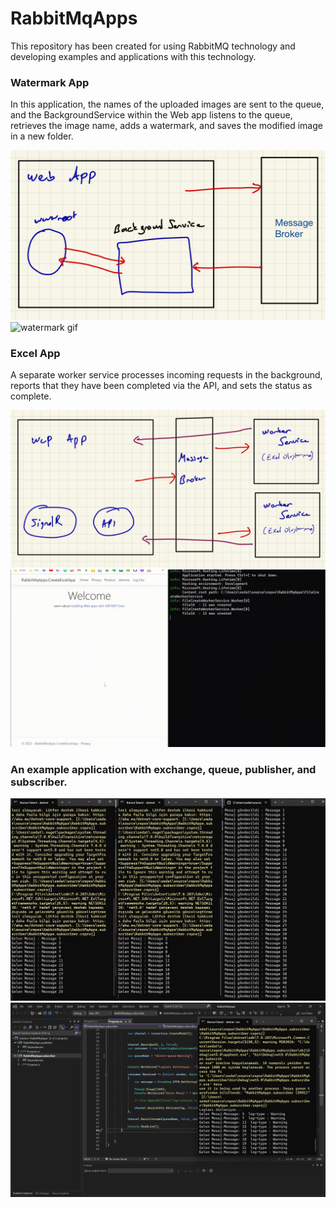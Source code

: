 # RabbitMqApps

This repository has been created for using RabbitMQ technology and developing examples and applications with this technology.


### Watermark App

In this application, the names of the uploaded images are sent to the queue, and the BackgroundService within the Web app listens to the queue, retrieves the image name, adds a watermark, and saves the modified image in a new folder.

<p>
<img src="./docs/schema1.jpeg" alt="watermark gif">
<img src="./docs/watermarks.gif" alt="watermark gif">
 </p>
 

### Excel App
A separate worker service processes incoming requests in the background, reports that they have been completed via the API, and sets the status as complete.

<p>
<img src="./docs/schema2.jpeg" alt="watermark gif">
<img src="./docs/rabbitmq-excel.gif" alt="watermark gif">
 </p>

### An example application with exchange, queue, publisher, and subscriber.

<p>

<img src="./docs/ss1.png" >

<img src="./docs/ss2.png" >
</p>
